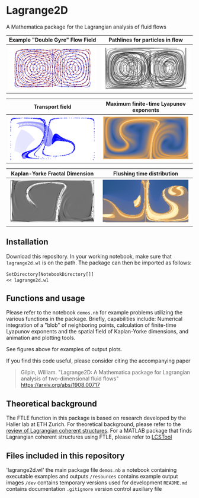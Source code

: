 # Lagrange2D

A Mathematica package for the Lagrangian analysis of fluid flows

Example "Double Gyre" Flow Field      |  Pathlines for particles in flow
:-------------------------:|:-------------------------:
![](resources/streamFig.png)	|	![](resources/pathFig.png)

Transport field     |  Maximum finite-time Lyapunov exponents
:-------------------------:|:-------------------------:
![](resources/transportFig.png)	|	![](resources/ftlePlot.png)

Kaplan-Yorke Fractal Dimension     |  Flushing time distribution
:-------------------------:|:-------------------------:
![](resources/kyfig.png)	|	![](resources/flushFig.png)



## Installation

Download this repository. In your working notebook, make sure that `lagrange2d.wl` is on the path.
The package can then be imported as follows:

	SetDirectory[NotebookDirectory[]]
	<< lagrange2d.wl

## Functions and usage

Please refer to the notebook `demos.nb` for example problems utilizing the various functions in the package. Briefly, capabilities include: Numerical integration of a "blob" of neighboring points, calculation of finite-time Lyapunov exponents and the spatial field of Kaplan-Yorke dimensions, and animation and plotting tools.

See figures above for examples of output plots.

If you find this code useful, please consider citing the accompanying paper

> Gilpin, William. "Lagrange2D: A Mathematica package for Lagrangian analysis of two-dimensional fluid flows" https://arxiv.org/abs/1908.00717



## Theoretical background

The FTLE function in this package is based on research developed by the Haller lab at ETH Zurich. For theoretical background, please refer to the [review of Lagrangian coherent structures](https://www.annualreviews.org/doi/10.1146/annurev-fluid-010313-141322). For a MATLAB package that finds Lagrangian coherent structures using FTLE, please refer to [LCSTool](https://github.com/LCSETH/LCStool)

## Files included in this repository

'lagrange2d.wl' the main package file
`demos.nb` a notebook containing executable examples and outputs
`/resources` contains example output images
`/dev` contains temporary versions used for development
`README.md` contains documentation
`.gitignore` version control auxiliary file
